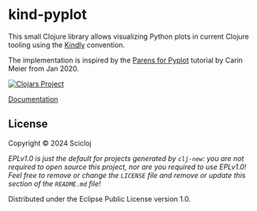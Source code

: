 # kind-pyplot

This small Clojure library allows visualizing Python plots in current Clojure tooling using the [Kindly](https://scicloj.github.io/kindly/) convention.

The implementation is inspired by the [Parens for Pyplot](https://gigasquidsoftware.com/blog/2020/01/18/parens-for-pyplot/) tutorial by Carin Meier from Jan 2020.

[![Clojars Project](https://img.shields.io/clojars/v/org.scicloj/kind-pyplot.svg)](https://clojars.org/org.scicloj/kind-pyplot)

[Documentation](https://scicloj.github.io/kind-pyplot/)

## License

Copyright © 2024 Scicloj

_EPLv1.0 is just the default for projects generated by `clj-new`: you are not_
_required to open source this project, nor are you required to use EPLv1.0!_
_Feel free to remove or change the `LICENSE` file and remove or update this_
_section of the `README.md` file!_

Distributed under the Eclipse Public License version 1.0.
